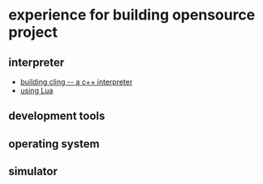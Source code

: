 # experience for building opensource project

## interpreter
* [building cling -- a c++ interpreter](c++/build-cling.md)
* [using Lua](lua/using-lua.md)

## development tools

## operating system

## simulator

